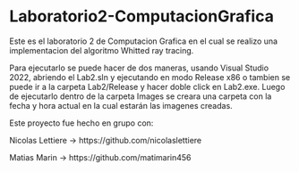 # Laboratorio2-ComputacionGrafica
 
Este es el laboratorio 2 de Computacion Grafica en el cual se realizo una implementacion del algoritmo Whitted ray tracing.

Para ejecutarlo se puede hacer de dos maneras, usando Visual Studio 2022, abriendo el Lab2.sln y ejecutando en modo Release x86 o tambien se puede ir a la carpeta Lab2/Release y hacer doble click en Lab2.exe.
Luego de ejecutarlo dentro de la carpeta Images se creara una carpeta con la fecha y hora actual en la cual estarán las imagenes creadas.

Este proyecto fue hecho en grupo con:
   <p>Nicolas Lettiere -> https://github.com/nicolaslettiere</p>
   <p></p>Matias Marin -> https://github.com/matimarin456</p>

